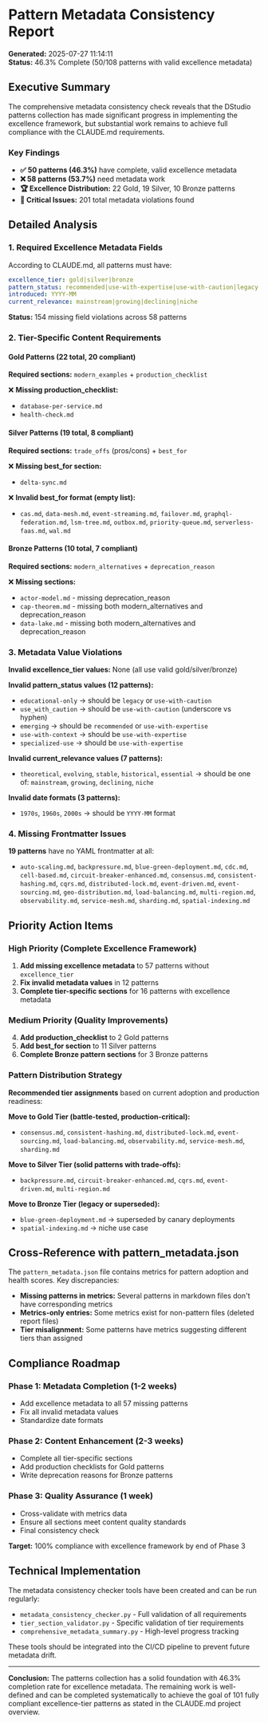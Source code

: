 # Pattern Metadata Consistency Report

**Generated:** 2025-07-27 11:14:11  
**Status:** 46.3% Complete (50/108 patterns with valid excellence metadata)

## Executive Summary

The comprehensive metadata consistency check reveals that the DStudio patterns collection has made significant progress in implementing the excellence framework, but substantial work remains to achieve full compliance with the CLAUDE.md requirements.

### Key Findings

- **✅ 50 patterns (46.3%)** have complete, valid excellence metadata
- **❌ 58 patterns (53.7%)** need metadata work
- **🏆 Excellence Distribution:** 22 Gold, 19 Silver, 10 Bronze patterns
- **🔧 Critical Issues:** 201 total metadata violations found

## Detailed Analysis

### 1. Required Excellence Metadata Fields

According to CLAUDE.md, all patterns must have:

```yaml
excellence_tier: gold|silver|bronze
pattern_status: recommended|use-with-expertise|use-with-caution|legacy
introduced: YYYY-MM
current_relevance: mainstream|growing|declining|niche
```

**Status:** 154 missing field violations across 58 patterns

### 2. Tier-Specific Content Requirements

#### Gold Patterns (22 total, 20 compliant)
**Required sections:** `modern_examples` + `production_checklist`

❌ **Missing production_checklist:**
- `database-per-service.md`
- `health-check.md`

#### Silver Patterns (19 total, 8 compliant)
**Required sections:** `trade_offs` (pros/cons) + `best_for`

❌ **Missing best_for section:**
- `delta-sync.md`

❌ **Invalid best_for format (empty list):**
- `cas.md`, `data-mesh.md`, `event-streaming.md`, `failover.md`, `graphql-federation.md`, `lsm-tree.md`, `outbox.md`, `priority-queue.md`, `serverless-faas.md`, `wal.md`

#### Bronze Patterns (10 total, 7 compliant)
**Required sections:** `modern_alternatives` + `deprecation_reason`

❌ **Missing sections:**
- `actor-model.md` - missing deprecation_reason
- `cap-theorem.md` - missing both modern_alternatives and deprecation_reason  
- `data-lake.md` - missing both modern_alternatives and deprecation_reason

### 3. Metadata Value Violations

**Invalid excellence_tier values:** None (all use valid gold/silver/bronze)

**Invalid pattern_status values (12 patterns):**
- `educational-only` → should be `legacy` or `use-with-caution`
- `use_with_caution` → should be `use-with-caution` (underscore vs hyphen)
- `emerging` → should be `recommended` or `use-with-expertise`
- `use-with-context` → should be `use-with-expertise`
- `specialized-use` → should be `use-with-expertise`

**Invalid current_relevance values (7 patterns):**
- `theoretical`, `evolving`, `stable`, `historical`, `essential` → should be one of: `mainstream`, `growing`, `declining`, `niche`

**Invalid date formats (3 patterns):**
- `1970s`, `1960s`, `2000s` → should be `YYYY-MM` format

### 4. Missing Frontmatter Issues

**19 patterns** have no YAML frontmatter at all:
- `auto-scaling.md`, `backpressure.md`, `blue-green-deployment.md`, `cdc.md`, `cell-based.md`, `circuit-breaker-enhanced.md`, `consensus.md`, `consistent-hashing.md`, `cqrs.md`, `distributed-lock.md`, `event-driven.md`, `event-sourcing.md`, `geo-distribution.md`, `load-balancing.md`, `multi-region.md`, `observability.md`, `service-mesh.md`, `sharding.md`, `spatial-indexing.md`

## Priority Action Items

### High Priority (Complete Excellence Framework)

1. **Add missing excellence metadata** to 57 patterns without `excellence_tier`
2. **Fix invalid metadata values** in 12 patterns  
3. **Complete tier-specific sections** for 16 patterns with excellence metadata

### Medium Priority (Quality Improvements)

4. **Add production_checklist** to 2 Gold patterns
5. **Add best_for section** to 11 Silver patterns  
6. **Complete Bronze pattern sections** for 3 Bronze patterns

### Pattern Distribution Strategy

**Recommended tier assignments** based on current adoption and production readiness:

**Move to Gold Tier (battle-tested, production-critical):**
- `consensus.md`, `consistent-hashing.md`, `distributed-lock.md`, `event-sourcing.md`, `load-balancing.md`, `observability.md`, `service-mesh.md`, `sharding.md`

**Move to Silver Tier (solid patterns with trade-offs):**
- `backpressure.md`, `circuit-breaker-enhanced.md`, `cqrs.md`, `event-driven.md`, `multi-region.md`

**Move to Bronze Tier (legacy or superseded):**
- `blue-green-deployment.md` → superseded by canary deployments
- `spatial-indexing.md` → niche use case

## Cross-Reference with pattern_metadata.json

The `pattern_metadata.json` file contains metrics for pattern adoption and health scores. Key discrepancies:

- **Missing patterns in metrics:** Several patterns in markdown files don't have corresponding metrics
- **Metrics-only entries:** Some metrics exist for non-pattern files (deleted report files)
- **Tier misalignment:** Some patterns have metrics suggesting different tiers than assigned

## Compliance Roadmap

### Phase 1: Metadata Completion (1-2 weeks)
- Add excellence metadata to all 57 missing patterns
- Fix all invalid metadata values
- Standardize date formats

### Phase 2: Content Enhancement (2-3 weeks)  
- Complete all tier-specific sections
- Add production checklists for Gold patterns
- Write deprecation reasons for Bronze patterns

### Phase 3: Quality Assurance (1 week)
- Cross-validate with metrics data
- Ensure all sections meet content quality standards
- Final consistency check

**Target:** 100% compliance with excellence framework by end of Phase 3

## Technical Implementation

The metadata consistency checker tools have been created and can be run regularly:

- `metadata_consistency_checker.py` - Full validation of all requirements
- `tier_section_validator.py` - Specific validation of tier requirements  
- `comprehensive_metadata_summary.py` - High-level progress tracking

These tools should be integrated into the CI/CD pipeline to prevent future metadata drift.

---

**Conclusion:** The patterns collection has a solid foundation with 46.3% completion rate for excellence metadata. The remaining work is well-defined and can be completed systematically to achieve the goal of 101 fully compliant excellence-tier patterns as stated in the CLAUDE.md project overview.
